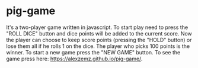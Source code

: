 # pig-game
It's a two-player game written in javascript. To start play need to press the "ROLL DICE" button and dice points will be added to the current score. Now the player can choose to keep score points (pressing the "HOLD" button) or lose them all if he rolls 1 on the dice. The player who picks 100 points is the winner. To start a new game press the "NEW GAME" button. To see the game press here: https://alexzemz.github.io/pig-game/.
